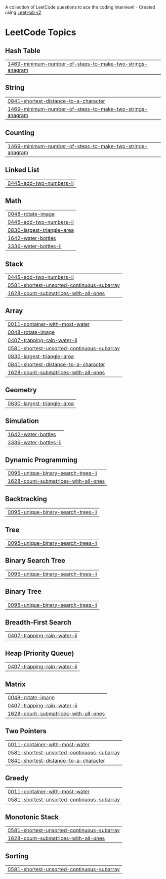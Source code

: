 A collection of LeetCode questions to ace the coding interview! - Created using [LeetHub v2](https://github.com/arunbhardwaj/LeetHub-2.0)
<!---LeetCode Topics Start-->
# LeetCode Topics
## Hash Table
|  |
| ------- |
| [1469-minimum-number-of-steps-to-make-two-strings-anagram](https://github.com/aniket-adhav/LeetCode-Practice/tree/master/1469-minimum-number-of-steps-to-make-two-strings-anagram) |
## String
|  |
| ------- |
| [0841-shortest-distance-to-a-character](https://github.com/aniket-adhav/LeetCode-Practice/tree/master/0841-shortest-distance-to-a-character) |
| [1469-minimum-number-of-steps-to-make-two-strings-anagram](https://github.com/aniket-adhav/LeetCode-Practice/tree/master/1469-minimum-number-of-steps-to-make-two-strings-anagram) |
## Counting
|  |
| ------- |
| [1469-minimum-number-of-steps-to-make-two-strings-anagram](https://github.com/aniket-adhav/LeetCode-Practice/tree/master/1469-minimum-number-of-steps-to-make-two-strings-anagram) |
## Linked List
|  |
| ------- |
| [0445-add-two-numbers-ii](https://github.com/aniket-adhav/LeetCode-Practice/tree/master/0445-add-two-numbers-ii) |
## Math
|  |
| ------- |
| [0048-rotate-image](https://github.com/aniket-adhav/LeetCode-Practice/tree/master/0048-rotate-image) |
| [0445-add-two-numbers-ii](https://github.com/aniket-adhav/LeetCode-Practice/tree/master/0445-add-two-numbers-ii) |
| [0830-largest-triangle-area](https://github.com/aniket-adhav/LeetCode-Practice/tree/master/0830-largest-triangle-area) |
| [1642-water-bottles](https://github.com/aniket-adhav/LeetCode-Practice/tree/master/1642-water-bottles) |
| [3336-water-bottles-ii](https://github.com/aniket-adhav/LeetCode-Practice/tree/master/3336-water-bottles-ii) |
## Stack
|  |
| ------- |
| [0445-add-two-numbers-ii](https://github.com/aniket-adhav/LeetCode-Practice/tree/master/0445-add-two-numbers-ii) |
| [0581-shortest-unsorted-continuous-subarray](https://github.com/aniket-adhav/LeetCode-Practice/tree/master/0581-shortest-unsorted-continuous-subarray) |
| [1628-count-submatrices-with-all-ones](https://github.com/aniket-adhav/LeetCode-Practice/tree/master/1628-count-submatrices-with-all-ones) |
## Array
|  |
| ------- |
| [0011-container-with-most-water](https://github.com/aniket-adhav/LeetCode-Practice/tree/master/0011-container-with-most-water) |
| [0048-rotate-image](https://github.com/aniket-adhav/LeetCode-Practice/tree/master/0048-rotate-image) |
| [0407-trapping-rain-water-ii](https://github.com/aniket-adhav/LeetCode-Practice/tree/master/0407-trapping-rain-water-ii) |
| [0581-shortest-unsorted-continuous-subarray](https://github.com/aniket-adhav/LeetCode-Practice/tree/master/0581-shortest-unsorted-continuous-subarray) |
| [0830-largest-triangle-area](https://github.com/aniket-adhav/LeetCode-Practice/tree/master/0830-largest-triangle-area) |
| [0841-shortest-distance-to-a-character](https://github.com/aniket-adhav/LeetCode-Practice/tree/master/0841-shortest-distance-to-a-character) |
| [1628-count-submatrices-with-all-ones](https://github.com/aniket-adhav/LeetCode-Practice/tree/master/1628-count-submatrices-with-all-ones) |
## Geometry
|  |
| ------- |
| [0830-largest-triangle-area](https://github.com/aniket-adhav/LeetCode-Practice/tree/master/0830-largest-triangle-area) |
## Simulation
|  |
| ------- |
| [1642-water-bottles](https://github.com/aniket-adhav/LeetCode-Practice/tree/master/1642-water-bottles) |
| [3336-water-bottles-ii](https://github.com/aniket-adhav/LeetCode-Practice/tree/master/3336-water-bottles-ii) |
## Dynamic Programming
|  |
| ------- |
| [0095-unique-binary-search-trees-ii](https://github.com/aniket-adhav/LeetCode-Practice/tree/master/0095-unique-binary-search-trees-ii) |
| [1628-count-submatrices-with-all-ones](https://github.com/aniket-adhav/LeetCode-Practice/tree/master/1628-count-submatrices-with-all-ones) |
## Backtracking
|  |
| ------- |
| [0095-unique-binary-search-trees-ii](https://github.com/aniket-adhav/LeetCode-Practice/tree/master/0095-unique-binary-search-trees-ii) |
## Tree
|  |
| ------- |
| [0095-unique-binary-search-trees-ii](https://github.com/aniket-adhav/LeetCode-Practice/tree/master/0095-unique-binary-search-trees-ii) |
## Binary Search Tree
|  |
| ------- |
| [0095-unique-binary-search-trees-ii](https://github.com/aniket-adhav/LeetCode-Practice/tree/master/0095-unique-binary-search-trees-ii) |
## Binary Tree
|  |
| ------- |
| [0095-unique-binary-search-trees-ii](https://github.com/aniket-adhav/LeetCode-Practice/tree/master/0095-unique-binary-search-trees-ii) |
## Breadth-First Search
|  |
| ------- |
| [0407-trapping-rain-water-ii](https://github.com/aniket-adhav/LeetCode-Practice/tree/master/0407-trapping-rain-water-ii) |
## Heap (Priority Queue)
|  |
| ------- |
| [0407-trapping-rain-water-ii](https://github.com/aniket-adhav/LeetCode-Practice/tree/master/0407-trapping-rain-water-ii) |
## Matrix
|  |
| ------- |
| [0048-rotate-image](https://github.com/aniket-adhav/LeetCode-Practice/tree/master/0048-rotate-image) |
| [0407-trapping-rain-water-ii](https://github.com/aniket-adhav/LeetCode-Practice/tree/master/0407-trapping-rain-water-ii) |
| [1628-count-submatrices-with-all-ones](https://github.com/aniket-adhav/LeetCode-Practice/tree/master/1628-count-submatrices-with-all-ones) |
## Two Pointers
|  |
| ------- |
| [0011-container-with-most-water](https://github.com/aniket-adhav/LeetCode-Practice/tree/master/0011-container-with-most-water) |
| [0581-shortest-unsorted-continuous-subarray](https://github.com/aniket-adhav/LeetCode-Practice/tree/master/0581-shortest-unsorted-continuous-subarray) |
| [0841-shortest-distance-to-a-character](https://github.com/aniket-adhav/LeetCode-Practice/tree/master/0841-shortest-distance-to-a-character) |
## Greedy
|  |
| ------- |
| [0011-container-with-most-water](https://github.com/aniket-adhav/LeetCode-Practice/tree/master/0011-container-with-most-water) |
| [0581-shortest-unsorted-continuous-subarray](https://github.com/aniket-adhav/LeetCode-Practice/tree/master/0581-shortest-unsorted-continuous-subarray) |
## Monotonic Stack
|  |
| ------- |
| [0581-shortest-unsorted-continuous-subarray](https://github.com/aniket-adhav/LeetCode-Practice/tree/master/0581-shortest-unsorted-continuous-subarray) |
| [1628-count-submatrices-with-all-ones](https://github.com/aniket-adhav/LeetCode-Practice/tree/master/1628-count-submatrices-with-all-ones) |
## Sorting
|  |
| ------- |
| [0581-shortest-unsorted-continuous-subarray](https://github.com/aniket-adhav/LeetCode-Practice/tree/master/0581-shortest-unsorted-continuous-subarray) |
<!---LeetCode Topics End-->